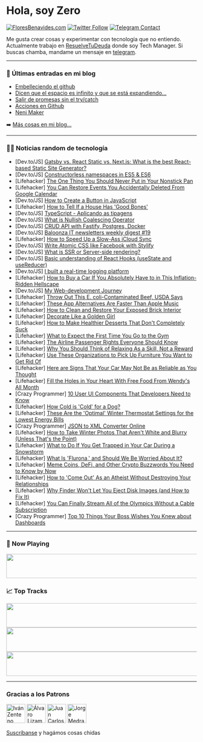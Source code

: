 # Hola, soy Zero

[![FloresBenavides.com](https://img.shields.io/website?down_message=oops&label=MiBlog&style=for-the-badge&up_message=online&url=https%3A%2F%2Ffloresbenavides.com)](https://floresbenavides.com) [![Twitter Follow](https://img.shields.io/twitter/follow/ZeroDragon?color=%231DA1F2&label=Follow&logo=twitter&logoColor=ffffff&style=for-the-badge)](https://twitter.com/zerodragon) [![Telegram Contact](https://img.shields.io/badge/escr%C3%ADbeme-ZeroDragon-%2326A5E4?style=for-the-badge&logo=telegram)](https://t.me/zerodragon)

Me gusta crear cosas y experimentar con tecnología que no entiendo.
Actualmente trabajo en [ResuelveTuDeuda](http://github.com/resuelve) donde soy Tech Manager.
Si buscas chamba, mandame un mensaje en [telegram](https://t.me/zerodragon).

---

### 📕 Últimas entradas en mi blog
<!-- BLOG-POST-LIST:START -->
- [Embelleciendo el github](https://floresbenavides.com/embelleciendo-el-github/)
- [Dicen que el espacio es infinito y que se está expandiendo…](https://floresbenavides.com/dicen-que-el-espacio-es-infinito-y-que-se-esta-expandiendo/)
- [Salir de promesas sin el try/catch](https://floresbenavides.com/salir-de-promesas-sin-el-try-catch/)
- [Acciones en Github](https://floresbenavides.com/acciones-en-github/)
- [Neni Maker](https://floresbenavides.com/neni-maker/)
<!-- BLOG-POST-LIST:END -->

➡️ [Más cosas en mi blog...](https://floresbenavides.com)

---

### 👨‍💻 Noticias random de tecnología
<!-- TECH-POSTS:START -->
- [Dev.to/JS] [Gatsby vs. React Static vs. Next.js: What is the best React-based Static Site Generator?](https://dev.to/ionos/gatsby-vs-react-static-vs-nextjs-what-is-the-best-react-based-static-site-generator-4npg)
- [Dev.to/JS] [Constructorless namespaces in ES5 &amp; ES6](https://dev.to/projektorius96/constructorless-namespaces-in-es5-es6-14pk)
- [Lifehacker] [The One Thing You Should Never Put in Your Nonstick Pan](https://lifehacker.com/the-one-thing-you-should-never-put-in-your-nonstick-pan-1848332657)
- [Lifehacker] [You Can Restore Events You Accidentally Deleted From Google Calendar](https://lifehacker.com/you-can-restore-events-you-accidentally-deleted-from-go-1848331447)
- [Dev.to/JS] [How to Create a Button in JavaScript](https://dev.to/herewecode/how-to-create-a-button-in-javascript-378p)
- [Lifehacker] [How to Tell If a House Has &#39;Good Bones&#39;](https://lifehacker.com/how-to-tell-if-a-house-has-good-bones-1848322667)
- [Dev.to/JS] [TypeScript - Aplicando as tipagens](https://dev.to/jhonywalkeer/typescript-aplicando-as-tipagens-3j82)
- [Dev.to/JS] [What is Nullish Coalescing Operator](https://dev.to/rahulcs754/what-is-nullish-coalescing-operator-cbj)
- [Dev.to/JS] [CRUD API with Fastify, Postgres, Docker](https://dev.to/francescoxx/crud-api-with-fastify-postgres-docker-1df3)
- [Dev.to/JS] [Baloonza IT newsletters weekly digest #19](https://dev.to/dimamagunov/baloonza-it-newsletters-weekly-digest-19-165)
- [Lifehacker] [How to Speed Up a Slow-Ass iCloud Sync](https://lifehacker.com/how-to-speed-up-a-slow-ass-icloud-sync-1848320456)
- [Dev.to/JS] [Write Atomic CSS like Facebook with Stylify](https://dev.to/machy8/write-atomic-css-like-facebook-with-stylify-2074)
- [Dev.to/JS] [What is SSR or Server-side rendering?](https://dev.to/akhlakhossainjim/what-is-ssr-or-server-side-rendering-11k5)
- [Dev.to/JS] [Basic understanding of React Hooks &lpar;useState and useReducer&rpar;](https://dev.to/afikode_emma/basic-understanding-of-react-hooks-usestate-and-usereducer-1bgl)
- [Dev.to/JS] [I built a real-time logging platform](https://dev.to/seedacquire/i-built-a-real-time-logging-platform-jjn)
- [Lifehacker] [How to Buy a Car If You Absolutely Have to in This Inflation-Ridden Hellscape](https://lifehacker.com/how-to-buy-a-car-if-you-absolutely-have-to-in-this-infl-1848331100)
- [Dev.to/JS] [My Web-development Journey](https://dev.to/coding_warepam/my-web-development-journey-4n66)
- [Lifehacker] [Throw Out This E. coli-Contaminated Beef, USDA Says](https://lifehacker.com/throw-out-this-e-coli-contaminated-beef-usda-says-1848330845)
- [Lifehacker] [These App Alternatives Are Faster Than Apple Music](https://lifehacker.com/these-app-alternatives-are-faster-than-apple-music-1848330239)
- [Lifehacker] [How to Clean and Restore Your Exposed Brick Interior](https://lifehacker.com/how-to-clean-and-restore-your-exposed-brick-interior-1848330060)
- [Lifehacker] [Decorate Like a Golden Girl](https://lifehacker.com/decorate-like-a-golden-girl-1848330256)
- [Lifehacker] [How to Make Healthier Desserts That Don&#39;t Completely Suck](https://lifehacker.com/how-to-make-healthier-desserts-that-dont-completely-suc-1848323591)
- [Lifehacker] [What to Expect the First Time You Go to the Gym](https://lifehacker.com/what-to-expect-the-first-time-you-go-to-the-gym-1848315805)
- [Lifehacker] [The Airline Passenger Rights Everyone Should Know](https://lifehacker.com/the-airline-passenger-rights-everyone-should-know-1848321073)
- [Lifehacker] [Why You Should Think of Relaxing As a Skill, Not a Reward](https://lifehacker.com/why-you-should-think-of-relaxing-as-a-skill-not-a-rewa-1848320119)
- [Lifehacker] [Use These Organizations to Pick Up Furniture You Want to Get Rid Of](https://lifehacker.com/use-these-organizations-to-pick-up-furniture-you-want-t-1848322183)
- [Lifehacker] [Here are Signs That Your Car May Not Be as Reliable as You Thought](https://lifehacker.com/here-are-signs-that-your-car-may-not-be-as-reliable-as-1848322138)
- [Lifehacker] [Fill the Holes in Your Heart With Free Food From Wendy&#39;s All Month](https://lifehacker.com/fill-the-holes-in-your-heart-with-free-food-from-wendys-1848322161)
- [Crazy Programmer] [10 User UI Components That Developers Need to Know](https://www.thecrazyprogrammer.com/2022/01/user-ui-components-that-developers-need-to-know.html)
- [Lifehacker] [How Cold is &#39;Cold&#39; for a Dog?](https://lifehacker.com/how-cold-is-cold-for-a-dog-1848322110)
- [Lifehacker] [These Are the &#39;Optimal&#39; Winter Thermostat Settings for the Lowest Energy Bills](https://lifehacker.com/these-are-the-optimal-winter-thermostat-settings-for-th-1848322093)
- [Crazy Programmer] [JSON to XML Converter Online](https://www.thecrazyprogrammer.com/2022/01/json-to-xml-converter.html)
- [Lifehacker] [How to Take Winter Photos That Aren&#39;t White and Blurry &lpar;Unless That&#39;s the Point&rpar;](https://lifehacker.com/how-to-take-winter-photos-that-arent-white-and-blurry-1848322056)
- [Lifehacker] [What to Do If You Get Trapped in Your Car During a Snowstorm](https://lifehacker.com/what-to-do-if-you-get-trapped-in-your-car-during-a-snow-1848322696)
- [Lifehacker] [What Is &#39;Flurona,&#39; and Should We Be Worried About It?](https://lifehacker.com/what-is-flurona-and-should-we-be-worried-about-it-1848320894)
- [Lifehacker] [Meme Coins, DeFi, and Other Crypto Buzzwords You Need to Know by Now](https://lifehacker.com/meme-coins-defi-and-other-crypto-buzzwords-you-need-t-1848320770)
- [Lifehacker] [How to &#39;Come Out&#39; As an Atheist Without Destroying Your Relationships](https://lifehacker.com/how-to-come-out-as-an-atheist-without-destroying-your-r-1848313516)
- [Lifehacker] [Why Finder Won&#39;t Let You Eject Disk Images &lpar;and How to Fix It&rpar;](https://lifehacker.com/why-finder-wont-let-you-eject-disk-images-and-how-to-f-1848320523)
- [Lifehacker] [You Can Finally Stream All of the Olympics Without a Cable Subscription](https://lifehacker.com/you-can-finally-stream-all-of-the-olympics-without-a-ca-1848321129)
- [Crazy Programmer] [Top 10 Things Your Boss Wishes You Knew about Dashboards](https://www.thecrazyprogrammer.com/2022/01/top-10-things-your-boss-wishes-you-knew-about-dashboards.html)<!-- TECH-POSTS:END -->

---

### 🎵 Now Playing
<a href="https://spotify-now-playing-dun.vercel.app/now-playing?open"><img src="https://spotify-now-playing-dun.vercel.app/now-playing" width="540" height="64"></a>

### 📈 Top Tracks
<a href="https://spotify-now-playing-dun.vercel.app/top-tracks?i=1&open"><img src="https://spotify-now-playing-dun.vercel.app/top-tracks?i=1" width="540" height="64"></a>
<a href="https://spotify-now-playing-dun.vercel.app/top-tracks?i=2&open"><img src="https://spotify-now-playing-dun.vercel.app/top-tracks?i=2" width="540" height="64"></a>
<a href="https://spotify-now-playing-dun.vercel.app/top-tracks?i=3&open"><img src="https://spotify-now-playing-dun.vercel.app/top-tracks?i=3" width="540" height="64"></a>

---

### Gracias a los Patrons
[<img src="https://avatars.githubusercontent.com/u/243380?v=4" alt="Iván Zenteno" width="50px">](https://github.com/k001) [<img src="https://avatars.githubusercontent.com/u/19955639?v=4" alt="Álvaro Lizama" width="50px">](https://github.com/alvarolizama) [<img src="https://avatars.githubusercontent.com/u/2718753?v=4" alt="Juan Carlos Ruiz" width="50px">](https://github.com/JuanCrg90) [<img src="https://avatars.githubusercontent.com/u/37025?v=4" alt="Jorge Medrano" width="50px">](https://github.com/h1pp1e) 

[Suscríbanse](https://www.patreon.com/zerodragon) y hagámos cosas chidas
